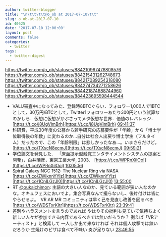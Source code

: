 ```yaml
---
author: twitter-blogger
title: "\n\t\t\t\t@o_ob at 2017-07-10\t\t"
slug: o_ob-at-2017-07-10
id: 40625
date: '2017-07-10 12:00:00'
layout: post
comments: false
categories:
  - twitter
tags:
  - twitter-digest
---
```


https://twitter.com/o_ob/statuses/884210967478808576 https://twitter.com/o_ob/statuses/884215431262748673 https://twitter.com/o_ob/statuses/884217089254318080 https://twitter.com/o_ob/statuses/884274734271258626 https://twitter.com/o_ob/statuses/884421874888744960 https://twitter.com/o_ob/statuses/884423695598444544  

*   VALU審査中になってみた．登録時8BTCぐらい．フォロワー1,000人で1BTCとして，30万円/BTCとして，Twitter1フォロワーあたり300円という試算なのかしら．仮想に仮想がかぶさってメタ仮想な世界．価値のレバレッジ． [https://t.co/j8UgVlmBrh](https://t.co/j8UgVlmBrh) [09:41:37](https://twitter.com/o_ob/statuses/884210967478808576)
*   科研費，平成30年度の公募から若手研究の応募要件が「年齢」から「博士学位取得後の年数」に変わるのか…自分は社会人出戻り博士学生（フルタイム）だったので、この「年齢制限」は悲しかったなあ…。いまさらだけど。 [https://t.co/TXscN8ecmJ](https://t.co/TXscN8ecmJ) [09:59:21](https://twitter.com/o_ob/statuses/884215431262748673)
*   学位論文を発見した． 「床面提示型触覚エンタテイメントシステムの提案と開発」，白井暁彦，東京工業大学, 2003． [https://t.co/WPRnXilOoI](https://t.co/WPRnXilOoI) [10:05:56](https://twitter.com/o_ob/statuses/884217089254318080)
*   Spiral Galaxy NGC 1512: The Nuclear Ring via NASA [https://t.co/ZWIknnYYlz](https://t.co/ZWIknnYYlz) [https://t.co/1CnILGzJl0](https://t.co/1CnILGzJl0) [13:55:00](https://twitter.com/o_ob/statuses/884274734271258626)
*   RT [@oukaichimon](https://twitter.com/oukaichimon): 主語の大きい人なのか、見ている範囲が狭い人なのかな。オキュフェスにおいでよ。集合写真なんて撮らないし、後片付けは皆にやらせるよ。　VR AR MR コミュニティは早く己を見直し改善を図るべき [https://t.co/WDSTxrKItr](https://t.co/WDSTxrKItr) [23:39:41](https://twitter.com/o_ob/statuses/884421874888744960)
*   差別やハラスメントを言うのであれば やはりその批判も見ていて気持ちよく 新しい人々が参加できる内容であるべきでは無いだろうか？ 例えば「VRアーティスト」と検索して 一人しか出て来なければ それは個人攻撃では無いだろうか 生焼けのピザは食べて不味い 炎が足りない [23:46:55](https://twitter.com/o_ob/statuses/884423695598444544)